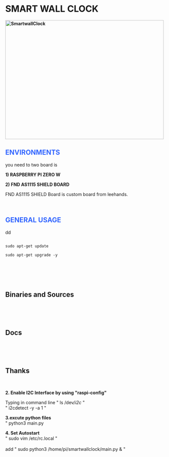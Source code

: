 <h1><strong>SMART WALL CLOCK</strong></h1>
<p><strong><img src="https://www.leehands.com/wp-content/uploads/2022/01/KakaoTalk_Photo_2022-01-26-12-36-17-1200x901.jpeg" alt="SmartwallClock" width="499" height="375" /></strong></p>
<h2><span style="color: #3366ff;">ENVIRONMENTS</span></h2>
<p>you need to two board is</p>
<p><strong>1) RASPBERRY PI ZERO W</strong></p>
<p><strong>2) FND AS1115 SHIELD BOARD</strong></p>
<p>FND AS1115 SHIELD Board is custom board from leehands.</p>
<p>&nbsp;</p>
<h2><span style="color: #3366ff;">GENERAL USAGE</span></h2>
<p>dd</p>

<code>
sudo apt-get update<br>
sudo apt-get upgrade -y<br>
</code>
<p>&nbsp;</p>
<p>&nbsp;</p>
<h2>Binaries and Sources</h2>
<p>&nbsp;</p>
<p>&nbsp;</p>
<h2 dir="auto">Docs</h2>
<p>&nbsp;</p>
<p>&nbsp;</p>
<h2 dir="auto">Thanks</h2>
<p>&nbsp;</p>


<b> 2. Enable I2C Interface by using "raspi-config" </b>

Typing in command line
  " ls /dev/*i2c* "<br>
  " i2cdetect -y -a 1 "<br>
   
<b> 3.excute python files  </b><br>
  " python3 main.py

<b> 4. Set Autostart </b><br>
  " sudo vim /etc/rc.local "<br>
  <br>
  add " sudo python3 /home/pi/smartwallclock/main.py & "<br>
